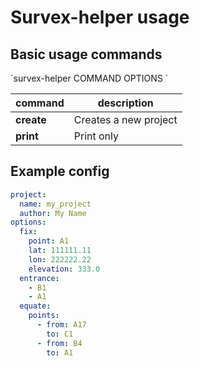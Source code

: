# Survex-helper usage

## Basic usage commands

´survex-helper COMMAND OPTIONS ´

|command|description|
|---------|---------|
| **create** | Creates a new project |
| **print** | Print only |

## Example config

```yaml
project:
  name: my_project
  author: My Name
options:
  fix: 
    point: A1
    lat: 111111.11
    lon: 222222.22
    elevation: 333.0
  entrance:
    - B1
    - A1
  equate:
    points:
      - from: A17
        to: C1
      - from: B4
        to: A1
```
